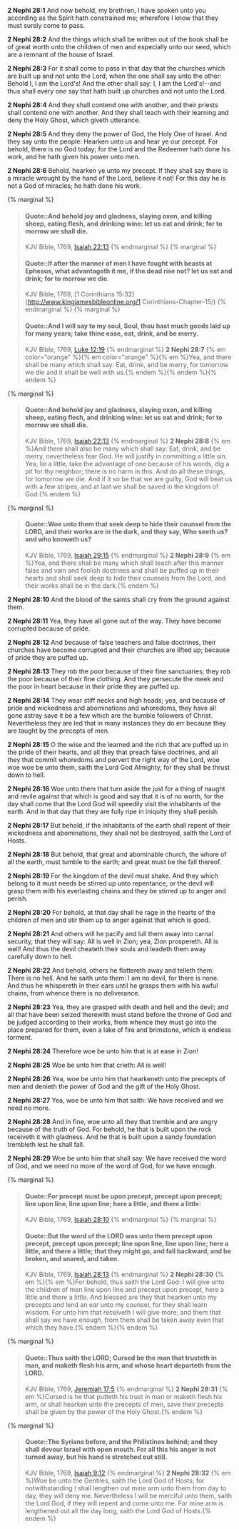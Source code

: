 **2 Nephi 28:1** And now behold, my brethren, I have spoken unto you according as the Spirit hath constrained me; wherefore I know that they must surely come to pass.

**2 Nephi 28:2** And the things which shall be written out of the book shall be of great worth unto the children of men and especially unto our seed, which are a remnant of the house of Israel.

**2 Nephi 28:3** For it shall come to pass in that day that the churches which are built up and not unto the Lord, when the one shall say unto the other: Behold I, I am the Lord's! And the other shall say: I, I am the Lord's!--and thus shall every one say that hath built up churches and not unto the Lord.

**2 Nephi 28:4** And they shall contend one with another, and their priests shall contend one with another. And they shall teach with their learning and deny the Holy Ghost, which giveth utterance.

**2 Nephi 28:5** And they deny the power of God, the Holy One of Israel. And they say unto the people: Hearken unto us and hear ye our precept. For behold, there is no God today; for the Lord and the Redeemer hath done his work, and he hath given his power unto men.

**2 Nephi 28:6** Behold, hearken ye unto my precept. If they shall say there is a miracle wrought by the hand of the Lord, believe it not! For this day he is not a God of miracles; he hath done his work.

{% marginal %}
> #### Quote::And behold joy and gladness, slaying oxen, and killing sheep, eating flesh, and drinking wine: let us eat and drink; for to morrow we shall die.
> KJV Bible, 1769, [Isaiah 22:13](http://www.kingjamesbibleonline.org/Isaiah-Chapter-22/)
{% endmarginal %}
{% marginal %}
> #### Quote::If after the manner of men I have fought with beasts at Ephesus, what advantageth it me, if the dead rise not? let us eat and drink; for to morrow we die.
> KJV Bible, 1769, [1 Corinthians 15:32](http://www.kingjamesbibleonline.org/1 Corinthians-Chapter-15/)
{% endmarginal %}
{% marginal %}
> #### Quote::And I will say to my soul, Soul, thou hast much goods laid up for many years; take thine ease, eat, drink, and be merry.
> KJV Bible, 1769, [Luke 12:19](http://www.kingjamesbibleonline.org/Luke-Chapter-12/)
{% endmarginal %}
**2 Nephi 28:7** {% em color="orange" %}{% em color="orange" %}{% em %}Yea, and there shall be many which shall say: Eat, drink, and be merry, for tomorrow we die and it shall be well with us.{% endem %}{% endem %}{% endem %}

{% marginal %}
> #### Quote::And behold joy and gladness, slaying oxen, and killing sheep, eating flesh, and drinking wine: let us eat and drink; for to morrow we shall die.
> KJV Bible, 1769, [Isaiah 22:13](http://www.kingjamesbibleonline.org/Isaiah-Chapter-22/)
{% endmarginal %}
**2 Nephi 28:8** {% em %}And there shall also be many which shall say: Eat, drink, and be merry, nevertheless fear God. He will justify in committing a little sin. Yea, lie a little, take the advantage of one because of his words, dig a pit for thy neighbor; there is no harm in this. And do all these things, for tomorrow we die. And if it so be that we are guilty, God will beat us with a few stripes, and at last we shall be saved in the kingdom of God.{% endem %}

{% marginal %}
> #### Quote::Woe unto them that seek deep to hide their counsel from the LORD, and their works are in the dark, and they say, Who seeth us? and who knoweth us?
> KJV Bible, 1769, [Isaiah 29:15](http://www.kingjamesbibleonline.org/Isaiah-Chapter-29/)
{% endmarginal %}
**2 Nephi 28:9** {% em %}Yea, and there shall be many which shall teach after this manner false and vain and foolish doctrines and shall be puffed up in their hearts and shall seek deep to hide their counsels from the Lord, and their works shall be in the dark.{% endem %}

**2 Nephi 28:10** And the blood of the saints shall cry from the ground against them.

**2 Nephi 28:11** Yea, they have all gone out of the way. They have become corrupted because of pride.

**2 Nephi 28:12** And because of false teachers and false doctrines, their churches have become corrupted and their churches are lifted up; because of pride they are puffed up.

**2 Nephi 28:13** They rob the poor because of their fine sanctuaries; they rob the poor because of their fine clothing. And they persecute the meek and the poor in heart because in their pride they are puffed up.

**2 Nephi 28:14** They wear stiff necks and high heads; yea, and because of pride and wickedness and abominations and whoredoms, they have all gone astray save it be a few which are the humble followers of Christ. Nevertheless they are led that in many instances they do err because they are taught by the precepts of men.

**2 Nephi 28:15** O the wise and the learned and the rich that are puffed up in the pride of their hearts, and all they that preach false doctrines, and all they that commit whoredoms and pervert the right way of the Lord, woe woe woe be unto them, saith the Lord God Almighty, for they shall be thrust down to hell.

**2 Nephi 28:16** Woe unto them that turn aside the just for a thing of naught and revile against that which is good and say that it is of no worth, for the day shall come that the Lord God will speedily visit the inhabitants of the earth. And in that day that they are fully ripe in iniquity they shall perish.

**2 Nephi 28:17** But behold, if the inhabitants of the earth shall repent of their wickedness and abominations, they shall not be destroyed, saith the Lord of Hosts.

**2 Nephi 28:18** But behold, that great and abominable church, the whore of all the earth, must tumble to the earth; and great must be the fall thereof.

**2 Nephi 28:19** For the kingdom of the devil must shake. And they which belong to it must needs be stirred up unto repentance, or the devil will grasp them with his everlasting chains and they be stirred up to anger and perish.

**2 Nephi 28:20** For behold, at that day shall he rage in the hearts of the children of men and stir them up to anger against that which is good.

**2 Nephi 28:21** And others will he pacify and lull them away into carnal security, that they will say: All is well in Zion; yea, Zion prospereth. All is well! And thus the devil cheateth their souls and leadeth them away carefully down to hell.

**2 Nephi 28:22** And behold, others he flattereth away and telleth them: There is no hell. And he saith unto them: I am no devil, for there is none. And thus he whispereth in their ears until he grasps them with his awful chains, from whence there is no deliverance.

**2 Nephi 28:23** Yea, they are grasped with death and hell and the devil; and all that have been seized therewith must stand before the throne of God and be judged according to their works, from whence they must go into the place prepared for them, even a lake of fire and brimstone, which is endless torment.

**2 Nephi 28:24** Therefore woe be unto him that is at ease in Zion!

**2 Nephi 28:25** Woe be unto him that crieth: All is well!

**2 Nephi 28:26** Yea, woe be unto him that hearkeneth unto the precepts of men and denieth the power of God and the gift of the Holy Ghost.

**2 Nephi 28:27** Yea, woe be unto him that saith: We have received and we need no more.

**2 Nephi 28:28** And in fine, woe unto all they that tremble and are angry because of the truth of God. For behold, he that is built upon the rock receiveth it with gladness. And he that is built upon a sandy foundation trembleth lest he shall fall.

**2 Nephi 28:29** Woe be unto him that shall say: We have received the word of God, and we need no more of the word of God, for we have enough.

{% marginal %}
> #### Quote::For precept must be upon precept, precept upon precept; line upon line, line upon line; here a little, and there a little:
> KJV Bible, 1769, [Isaiah 28:10](http://www.kingjamesbibleonline.org/Isaiah-Chapter-28/)
{% endmarginal %}
{% marginal %}
> #### Quote::But the word of the LORD was unto them precept upon precept, precept upon precept; line upon line, line upon line; here a little, and there a little; that they might go, and fall backward, and be broken, and snared, and taken.
> KJV Bible, 1769, [Isaiah 28:13](http://www.kingjamesbibleonline.org/Isaiah-Chapter-28/)
{% endmarginal %}
**2 Nephi 28:30** {% em %}{% em %}For behold, thus saith the Lord God: I will give unto the children of men line upon line and precept upon precept, here a little and there a little. And blessed are they that hearken unto my precepts and lend an ear unto my counsel, for they shall learn wisdom. For unto him that receiveth I will give more; and them that shall say we have enough, from them shall be taken away even that which they have.{% endem %}{% endem %}

{% marginal %}
> #### Quote::Thus saith the LORD; Cursed be the man that trusteth in man, and maketh flesh his arm, and whose heart departeth from the LORD.
> KJV Bible, 1769, [Jeremiah 17:5](http://www.kingjamesbibleonline.org/Jeremiah-Chapter-17/)
{% endmarginal %}
**2 Nephi 28:31** {% em %}Cursed is he that putteth his trust in man or maketh flesh his arm, or shall hearken unto the precepts of men, save their precepts shall be given by the power of the Holy Ghost.{% endem %}

{% marginal %}
> #### Quote::The Syrians before, and the Philistines behind; and they shall devour Israel with open mouth. For all this his anger is not turned away, but his hand is stretched out still.
> KJV Bible, 1769, [Isaiah 9:12](http://www.kingjamesbibleonline.org/Isaiah-Chapter-9/)
{% endmarginal %}
**2 Nephi 28:32** {% em %}Woe be unto the Gentiles, saith the Lord God of Hosts; for notwithstanding I shall lengthen out mine arm unto them from day to day, they will deny me. Nevertheless I will be merciful unto them, saith the Lord God, if they will repent and come unto me. For mine arm is lengthened out all the day long, saith the Lord God of Hosts.{% endem %}

